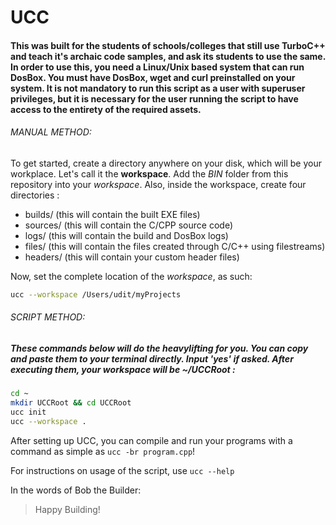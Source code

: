 # UCC

#### This was built for the students of schools/colleges that still use TurboC++ and teach it's archaic code samples, and ask its students to use the same. In order to use this, you need a Linux/Unix based system that can run DosBox. You must have DosBox, wget and curl preinstalled on your system. It is not mandatory to run this script as a user with superuser privileges, but it is necessary for the user running the script to have access to the entirety of the required assets.

###### MANUAL METHOD:
To get started, create a directory anywhere on your disk, which will be your workplace. Let's call it the **workspace**. Add the *BIN* folder from this repository into your *workspace*. Also, inside the workspace, create four directories : 

- builds/ (this will contain the built EXE files)
- sources/ (this will contain the C/CPP source code)
- logs/ (this will contain the build and DosBox logs)
- files/ (this will contain the files created through C/C++ using filestreams)
- headers/ (this will contain your custom header files)

Now, set the complete location of the *workspace*, as such:

```bash
ucc --workspace /Users/udit/myProjects
```
###### SCRIPT METHOD:

##### These commands below will do the heavylifting for you. You can copy and paste them to your terminal directly. Input 'yes' if asked. After executing them, your workspace will be ~/UCCRoot :

```bash
cd ~
mkdir UCCRoot && cd UCCRoot
ucc init
ucc --workspace .
```

After setting up UCC, you can compile and run your programs with a command as simple as `ucc -br program.cpp`!

For instructions on usage of the script, use `ucc --help`

In the words of Bob the Builder:
> Happy Building!
